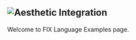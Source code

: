 ![Aesthetic Integration](https://storage.googleapis.com/imandra-assets/images/github/fix_lang_examples_head.svg)
---
Welcome to FIX Language Examples page.
